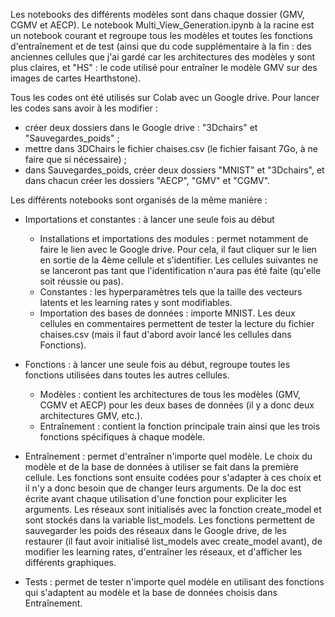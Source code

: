 Les notebooks des différents modèles sont dans chaque dossier (GMV, CGMV et AECP).
Le notebook Multi_View_Generation.ipynb à la racine est un notebook courant et regroupe tous les modèles et toutes les fonctions d'entraînement et de test (ainsi que du code supplémentaire à la fin : des anciennes cellules que j'ai gardé car les architectures des modèles y sont plus claires, et "HS" : le code utilisé pour entraîner le modèle GMV sur des images de cartes Hearthstone).

Tous les codes ont été utilisés sur Colab avec un Google drive. Pour lancer les codes sans avoir à les modifier :
- créer deux dossiers dans le Google drive : "3Dchairs" et "Sauvegardes_poids" ;
- mettre dans 3DChairs le fichier chaises.csv (le fichier faisant 7Go, à ne faire que si nécessaire) ;
- dans Sauvegardes_poids, créer deux dossiers "MNIST" et "3Dchairs", et dans chacun créer les dossiers "AECP", "GMV" et "CGMV".


Les différents notebooks sont organisés de la même manière :

- Importations et constantes : à lancer une seule fois au début
    - Installations et importations des modules : permet notamment de faire le lien avec le Google drive. Pour cela, il faut cliquer sur le lien en sortie de la 4ème cellule et s'identifier. Les cellules suivantes ne se lanceront pas tant que l'identification n'aura pas été faite (qu'elle soit réussie ou pas).
    - Constantes : les hyperparamètres tels que la taille des vecteurs latents et les learning rates y sont modifiables.
    - Importation des bases de données : importe MNIST. Les deux cellules en commentaires permettent de tester la lecture du fichier chaises.csv (mais il faut d'abord avoir lancé les cellules dans Fonctions).

- Fonctions : à lancer une seule fois au début, regroupe toutes les fonctions utilisées dans toutes les autres cellules.
    - Modèles : contient les architectures de tous les modèles (GMV, CGMV et AECP) pour les deux bases de données (il y a donc deux architectures GMV, etc.).
    - Entraînement : contient la fonction principale train ainsi que les trois fonctions spécifiques à chaque modèle.

- Entraînement : permet d'entraîner n'importe quel modèle. Le choix du modèle et de la base de données à utiliser se fait dans la première cellule. Les fonctions sont ensuite codées pour s'adapter à ces choix et il n'y a donc besoin que de changer leurs arguments. De la doc est écrite avant chaque utilisation d'une fonction pour expliciter les arguments.
Les réseaux sont initialisés avec la fonction create_model et sont stockés dans la variable list_models.
Les fonctions permettent de sauvegarder les poids des réseaux dans le Google drive, de les restaurer (il faut avoir initialisé list_models avec create_model avant), de modifier les learning rates, d'entraîner les réseaux, et d'afficher les différents graphiques.

- Tests : permet de tester n'importe quel modèle en utilisant des fonctions qui s'adaptent au modèle et la base de données choisis dans Entraînement.
